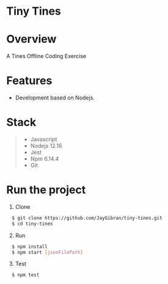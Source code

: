# Tiny Tines

# Overview
A Tines Offline Coding Exercise 

# Features
- Development based on Nodejs.

# Stack 
  >  * Javascript
  >  * Nodejs 12.16
  >  * Jest 
  >  * Npm 6.14.4
  >  * Git

 
 # Run the project
  1. Clone

  ```bash
    $ git clone https://github.com/JayGibran/tiny-tines.git
    $ cd tiny-tines
  ```

  2. Run
  ```bash
    $ npm install
    $ npm start [jsonFilePath]
  ```
  3. Test
  ```bash
    $ npm test
  ``` 


